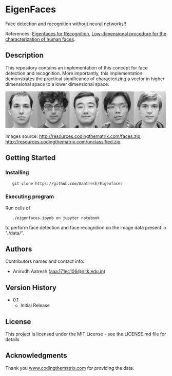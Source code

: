 # EigenFaces

Face detection and recognition without neural networks!!

References: [Eigenfaces for Recognition][1], [Low-dimensional procedure for the characterization of human faces][2].

## Description

This repository contains an implementation of this concept for face detection and recognition. More importantly, this implementation demonstrates the practical significance of characterizing a vector in higher dimensional space to a lower dimensional space.  

<img src = "./data/faces/img00.png" width = "100px"/><img src = "./data/faces/img10.png" width = "100px"/><img src = "./data/faces/img06.png" width = "100px"/><img src = "./data/faces/img07.png" width = "100px"/><img src = "./data/faces/img02.png" width = "100px"/>

Images source: http://resources.codingthematrix.com/faces.zip, http://resources.codingthematrix.com/unclassified.zip.

## Getting Started

### Installing
```
   git clone https://github.com/Aaatresh/Eigenfaces
```

### Executing program
Run cells of 
```
   ./eigenfaces.ipynb on jupyter notebook
```
to perform face detection and face recognition on the image data present in "./data/".


## Authors
Contributors names and contact info:
* Anirudh Aatresh (aaa.171ec106@nitk.edu.in)

## Version History
* 0.1
    * Initial Release

## License

This project is licensed under the MIT License - see the LICENSE.md file for details

## Acknowledgments
Thank you www.codingthematrix.com for providing the data.

   [1]: <https://dl.acm.org/doi/10.1162/jocn.1991.3.1.71>
   [2]: <https://www.osapublishing.org/josaa/abstract.cfm?uri=josaa-4-3-519>
